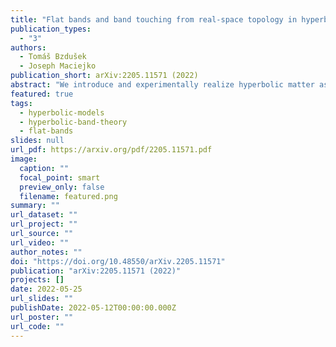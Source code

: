 ```yaml
---
title: "Flat bands and band touching from real-space topology in hyperbolic lattices"
publication_types:
  - "3"
authors:
  - Tomáš Bzdušek
  - Joseph Maciejko
publication_short: arXiv:2205.11571 (2022)
abstract: "We introduce and experimentally realize hyperbolic matter as a novel paradigm for topological states, made of particles moving in the hyperbolic plane with negative curvature. Curvature of space is emulated through a hyperbolic lattice using topolectrical circuit networks relying on a newly developed complex-phase circuit element. This original method creates an effectively infinite hyperbolic space without the typical extensive holographic boundary &mdash; our system consists of pure bulk matter instead. The experiment is based on hyperbolic band theory, which implies that momentum space of two-dimensional hyperbolic matter is four&ndash;, six&ndash; or higher&ndash;dimensional, as we confirm here in an unprecedented numerical survey of hyperbolic lattices with both open and periodic boundary conditions. We experimentally realize hyperbolic graphene as an example of topologically nontrivial hyperbolic matter. Our work sets the stage to realize interacting hyperbolic matter to challenge our established theories of physics in curved space, while the tunable complex-phase element developed here can be a key ingredient for future experimental simulation of various Hamiltonians with topological ground states."
featured: true
tags:
  - hyperbolic-models
  - hyperbolic-band-theory
  - flat-bands
slides: null
url_pdf: https://arxiv.org/pdf/2205.11571.pdf
image:
  caption: ""
  focal_point: smart
  preview_only: false
  filename: featured.png
summary: ""
url_dataset: ""
url_project: ""
url_source: ""
url_video: ""
author_notes: ""
doi: "https://doi.org/10.48550/arXiv.2205.11571"
publication: "arXiv:2205.11571 (2022)"
projects: []
date: 2022-05-25
url_slides: ""
publishDate: 2022-05-12T00:00:00.000Z
url_poster: ""
url_code: ""
---
```


